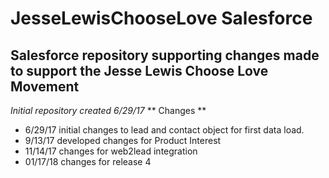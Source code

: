 JesseLewisChooseLove Salesforce
===============================

Salesforce repository supporting changes made to support the Jesse Lewis Choose Love Movement
---------------------------------------------------------------------------------------------

*Initial repository created 6/29/17*
** Changes **
- 6/29/17 initial changes to lead and contact object for first data load.
- 9/13/17 developed changes for Product Interest
- 11/14/17 changes for web2lead integration
- 01/17/18 changes for release 4
